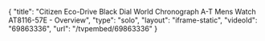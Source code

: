 {
    "title": "Citizen Eco-Drive Black Dial World Chronograph A-T Mens Watch AT8116-57E - Overview",
    "type": "solo",
    "layout": "iframe-static",
    "videoId": "69863336",
    "url": "\/tvpembed\/69863336"
}